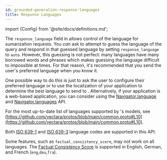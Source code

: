 ```yaml
---
id: grounded-generation-response-languages
title: Response Languages
---
```


import {Config} from '@site/docs/definitions.md';

The `response_language` field in <Config v="names.product"/> allows control of the language
for sumarization requests. You *can* ask <Config v="names.product"/> to attempt
to guess the language of the query and respond in that guessed language by
setting `response_language` to `auto`.  However, this guessing is not perfect: 
many languages have many borrowed words and phrases which makes
guessing the language difficult to impossible at times. For that reason, it's
recommended that you send the user's preferred language when you know it.

One possible way to do this is just to ask the user to configure their
preferred language or to use the localization of your application to determine
the best language to send to <Config v="names.product"/>.  Alternatively, if
your application is a web-based application, you can consider using the
[Navigator.language](https://developer.mozilla.org/en-US/docs/Web/API/Navigator/language)
and [Navigator.languages](https://developer.mozilla.org/en-US/docs/Web/API/Navigator/languages)
API.

For the most up-to-date list of languages supported by <Config v="names.product"/>'s
models, see
[https://github.com/vectara/protos/blob/main/common.proto#L10](https://github.com/vectara/protos/blob/main/common.proto#L10).

Both [ISO 639-1](https://en.wikipedia.org/wiki/List_of_ISO_639-1_codes) and
[ISO 639-3](https://en.wikipedia.org/wiki/ISO_639-3) language codes are supported
in this API.

Some features, such as `factual_consistency_score`, may not work on all 
languages. The [Factual Consistency Score](/docs/learn/hallucination-evaluation) is supported in English, German, 
and French (`eng`,`deu`,`fra`).
